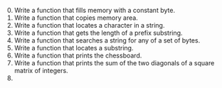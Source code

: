 0. Write a function that fills memory with a constant byte.
1. Write a function that copies memory area.
2. Write a function that locates a character in a string.
3. Write a function that gets the length of a prefix substring.
4. Write a function that searches a string for any of a set of bytes.
5. Write a function that locates a substring.
6. Write a function that prints the chessboard.
7. Write a function that prints the sum of the two diagonals of a square matrix of integers.
8.  
